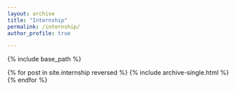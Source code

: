 ```yaml
---
layout: archive
title: "Internship"
permalink: /internship/
author_profile: true

---
```

{% include base_path %}

{% for post in site.internship reversed %}
  {% include archive-single.html %}
{% endfor %}